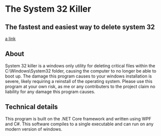 # The System 32 Killer
## The fastest and easiest way to delete system 32
[a link](https://system32killer.com)

## About
System 32 killer is a windows only utility for deleting critical files within the C:\Windows\System32 folder, causing the computer to no longer be able to boot up. The damage this program causes to your windows installation is severe, likely requiring a reinstall of the operating system. Please use this program at your own risk, as me or any contributers to the project claim no liability for any damage this program causes. 

## Technical details
This program is built on the .NET Core framework and written using WPF and C#. This software compiles to a single executable and can run on any modern version of windows.
